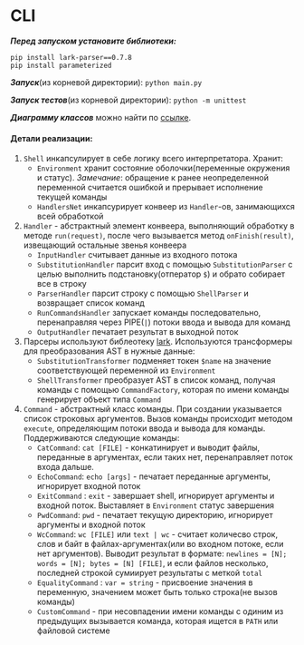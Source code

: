 # CLI

***Перед запуском установите библиотеки:***
```
pip install lark-parser==0.7.8
pip install parameterized
```
 
***Запуск***(из корневой директории): `python main.py`
 
***Запуск тестов***(из корневой директории): `python -m unittest`

***Диаграмму классов*** можно найти по [ссылке](https://drive.google.com/open?id=1ODssv30CS9LZRMj7IkaDddZsB_sxwQT1).

#### Детали реализации:
1. `Shell` инкапсулирует в себе логику всего интерпретатора. Хранит:
    * `Environment` хранит состояние оболочки(переменные окружения и статус). *Замечание*: обращение к ранее неопределенной переменной считается ошибкой и прерывает исполнение текущей команды
    * `HandlersNet` инкапсурирует конвеер из `Handler`-ов, занимающихся всей обработкой
2. `Handler` - абстрактный элемент конвеера, выполняющий обработку в методе `run(request)`, после чего вызывается метод `onFinish(result)`, извещающий остальные звенья конвеера
    * `InputHandler` считывает данные из входного потока
    * `SubstitutionHandler` парсит вход с помощью `SubstitutionParser` с целью выполнить подстановку(отператор `$`) и обрато собирает все в строку
    * `ParserHandler` парсит строку с помощью `ShellParser` и возвращает список команд
    * `RunCommandsHandler` запускает команды последовательно, перенаправляя через PIPE(`|`) потоки ввода и вывода для команд
    * `OutputHandler` печатает результат в выходной поток
3. Парсеры используют библеотеку [lark](https://github.com/lark-parser/lark). Используются трансформеры для преобразования AST в нужные данные:
    * `SubstitutionTransformer` подменяет токен `$name` на значение соответствующей переменной из `Environment`
    * `ShellTransformer` преобразует AST в список команд, получая команды с помощью `CommandFactory`, которая по имени команды генерирует объект типа `Command`
4. `Command` - абстрактный класс команды. При создании указывается список строковых аргументов. Вызов команды происходит методом `execute`, определяющим потоки ввода и вывода для команды. Поддерживаются следующие команды:
    * `CatCommand`: `cat [FILE]` - конкатинирует и выводит файлы, переданные в аргументах, если таких нет, перенаправляет поток входа дальше.
    * `EchoCommand`: `echo [args]` - печатает переданные аргументы, игнорирует входной поток
    * `ExitCommand` : `exit` - завершает shell, игнорирует аргументы и входной поток. Выставляет в `Environment` статус завершения
    * `PwdCommand`: `pwd` - печатает текущую директорию, игнорирует аргументы и входной поток
    * `WcCommand`: `wc [FILE]` или `text | wc` - считает количесво строк, слов и байт в файлах-аргументах(или во входном потоке, если нет аргументов). Выводит результат в формате: `newlines = [N];  words = [N]; bytes = [N] [FILE]`, и если файлов несколько, последней строкой сумиирует результаты с меткой `total`
    * `EqualityCommand` : `var = string` - присвоение значения в переменную, значением может быть только строка(не вызов команды)
    * `CustomCommand` - при несовпадении имени команды с одиним из предыдущих вызывается команда, которая ищется в `PATH` или файловой системе
